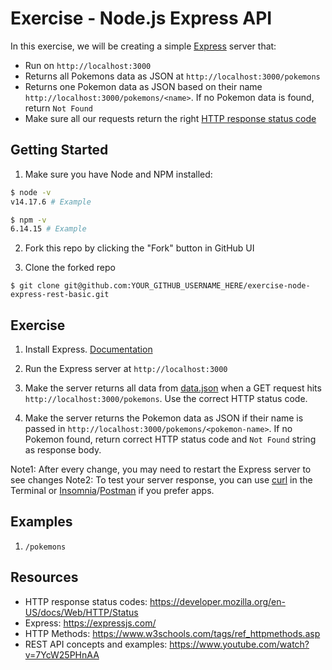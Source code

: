 # Exercise - Node.js Express API

In this exercise, we will be creating a simple [Express](https://expressjs.com/) server that:

- Run on `http://localhost:3000`
- Returns all Pokemons data as JSON at `http://localhost:3000/pokemons`
- Returns one Pokemon data as JSON based on their name `http://localhost:3000/pokemons/<name>`. If no Pokemon data is found, return `Not Found`
- Make sure all our requests return the right [HTTP response status code](https://developer.mozilla.org/en-US/docs/Web/HTTP/Status)

## Getting Started

1. Make sure you have Node and NPM installed:

```bash
$ node -v
v14.17.6 # Example

$ npm -v
6.14.15 # Example
```

2. Fork this repo by clicking the "Fork" button in GitHub UI

3. Clone the forked repo

```
$ git clone git@github.com:YOUR_GITHUB_USERNAME_HERE/exercise-node-express-rest-basic.git
```

## Exercise

1. Install Express. [Documentation](https://expressjs.com/en/starter/installing.html)

2. Run the Express server at `http://localhost:3000`

3. Make the server returns all data from [data.json](./data.json) when a GET request hits `http://localhost:3000/pokemons`. Use the correct HTTP status code.

4. Make the server returns the Pokemon data as JSON if their name is passed in `http://localhost:3000/pokemons/<pokemon-name>`. If no Pokemon found, return correct HTTP status code and `Not Found` string as response body.

Note1: After every change, you may need to restart the Express server to see changes
Note2: To test your server response, you can use [curl](https://curl.se/) in the Terminal or [Insomnia](https://insomnia.rest/)/[Postman](https://www.postman.com/) if you prefer apps.

## Examples

1. `/pokemons`

## Resources

- HTTP response status codes: https://developer.mozilla.org/en-US/docs/Web/HTTP/Status
- Express: https://expressjs.com/
- HTTP Methods: https://www.w3schools.com/tags/ref_httpmethods.asp
- REST API concepts and examples: https://www.youtube.com/watch?v=7YcW25PHnAA
